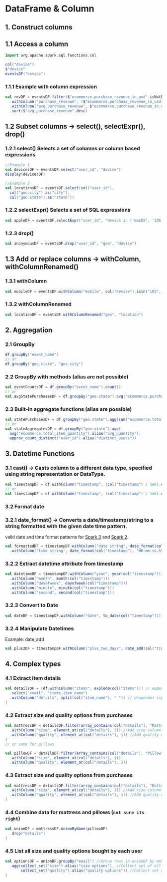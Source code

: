 
# DataFrame & Column

## 1. Construct columns

## 1.1 Access a column
```Scala
import org.apache.spark.sql.functions.col

col("device")
$"device"
eventsDF("device")
```

### 1.1.1 Example with column expression

```Scala
val revDF = eventsDF.filter($"ecommerce.purchase_revenue_in_usd".isNotNull)
  .withColumn("purchase_revenue", ($"ecommerce.purchase_revenue_in_usd" * 100).cast("int"))
  .withColumn("avg_purchase_revenue", $"ecommerce.purchase_revenue_in_usd" / $"ecommerce.total_item_quantity")
  .sort($"avg_purchase_revenue".desc)
```

## 1.2 Subset columns -> select(), selectExpr(), drop()

### 1.2.1 select() Selects a set of columns or column based expressions
```Scala
//Example 1
val devicesDF = eventsDF.select("user_id", "device")
display(devicesDF)

//Example 2
val locationsDF = eventsDF.select(col("user_id"),
  col("geo.city").as("city"),
  col("geo.state").as("state"))
```
### 1.2.2 selectExpr() Selects a set of SQL expressions

```Scala
val appleDF = eventsDF.selectExpr("user_id", "device in ('macOS', 'iOS') as apple_user")
```

### 1.2.3 drop()
```Scala
val anonymousDF = eventsDF.drop("user_id", "geo", "device")
```

## 1.3 Add or replace columns -> withColumn, withColumnRenamed()

### 1.3.1 withColumn

```Scala
val mobileDF = eventsDF.withColumn("mobile", col("device").isin("iOS", "Android"))
```
### 1.3.2 withColumnRenamed

```Scala
val locationDF = eventsDF.withColumnRenamed("geo", "location")
```

## 2. Aggregation

### 2.1 GroupBy

```Scala
df.groupBy("event_name")
// or
df.groupBy("geo.state", "geo.city")
```

### 2.2 GroupBy with methods (alias are not possible)

```Scala
val eventCountsDF = df.groupBy("event_name").count()
// or
val avgStatePurchasesDF = df.groupBy("geo.state").avg("ecommerce.purchase_revenue_in_usd")
```

### 2.3 Built-in aggregate functions (alias are possible)

```Scala
val statePurchasesDF = df.groupBy("geo.state").agg(sum("ecommerce.total_item_quantity").alias("total_purchases"))
// or
val stateAggregatesDF = df.groupBy("geo.state").agg(
  avg("ecommerce.total_item_quantity").alias("avg_quantity"),
  approx_count_distinct("user_id").alias("distinct_users"))
```

## 3. Datetime Functions

### 3.1 cast() -> Casts column to a different data type, specified using string representation or DataType.

```Scala
val timestampDF = df.withColumn("timestamp", (col("timestamp") / 1e6).cast("timestamp"))
// or
val timestampDF = df.withColumn("timestamp", (col("timestamp") / 1e6).cast(TimestampType))
```

### 3.2 Format date

### 3.2.1 date_format() -> Converts a date/timestamp/string to a string formatted with the given date time pattern.
valid date and time format patterns for <a href="https://spark.apache.org/docs/latest/sql-ref-datetime-pattern.html" target="_blank">Spark 3</a> and <a href="https://docs.oracle.com/javase/8/docs/api/java/text/SimpleDateFormat.html" target="_blank">Spark 2</a>.
```Scala
val formattedDF = timestampDF.withColumn("date string", date_format(col("timestamp"), "MMMM dd, yyyy"))
  .withColumn("time string", date_format(col("timestamp"), "HH:mm:ss.SSSSSS"))
```

### 3.2.2 Extract datetime attribute from timestamp

```Scala
val datetimeDF = timestampDF.withColumn("year", year(col("timestamp")))
  .withColumn("month", month(col("timestamp")))
  .withColumn("dayofweek", dayofweek(col("timestamp")))
  .withColumn("minute", minute(col("timestamp")))
  .withColumn("second", second(col("timestamp")))
```

### 3.2.3 Convert to Date

```Scala
val dateDF = timestampDF.withColumn("date", to_date(col("timestamp")))
```


### 3.2.4 Manipulate Datetimes

Example: date_add

```Scala
val plus2DF = timestampDF.withColumn("plus_two_days", date_add(col("timestamp"), 2))
```

## 4. Complex types

### 4.1 Extract item details

```Scala
val detailsDF = (df.withColumn("items", explode(col("items"))) // выделяет каждый элемент сложного типа в отдельную колонку
  .select("email", "items.item_name")
  .withColumn("details", split(col("item_name"), " ")) // разделает строку на элементы по пробелу Standard Full Mattress -> ["Standard", "Full", "Mattress"]
)
```

### 4.2 Extract size and quality options from purchases

```Scala
val mattressDF = detailsDF.filter(array_contains(col("details"), "Mattress")) //Filter detailsDF for records where details contains "Mattress"
  .withColumn("size", element_at(col("details"), 2)) //Add size column from extracting element at position 2
  .withColumn("quality", element_at(col("details"), 1)) //Add quality column from extracting element at position 1
)
// or same for pillows

val pillowDF = detailsDF.filter(array_contains(col("details"), "Pillow"))
  .withColumn("size", element_at(col("details"), 1))
  .withColumn("quality", element_at(col("details"), 2))
```

### 4.3 Extract size and quality options from purchases

```Scala
val mattressDF = detailsDF.filter(array_contains(col("details"), "Mattress")) //Filter detailsDF for records where details contains "Mattress"
  .withColumn("size", element_at(col("details"), 2)) //Add size column from extracting element at position 2
  .withColumn("quality", element_at(col("details"), 1)) //Add quality column from extracting element at position 1
)
```

### 4.4 Combine data for mattress and pillows (**`not sure its right`**)

```Scala
val unionDF = mattressDF.unionByName(pillowDF)
  .drop("details")
)
```


### 4.5 List all size and quality options bought by each user

```Scala
val optionsDF = unionDF.groupBy("email") //Group rows in unionDF by email
  .agg(collect_set("size").alias("size options"), //Collect set of all items in size for each user with alias "size options"
       collect_set("quality").alias("quality options")) //Collect set of all items in quality for each user with alias "quality options"
)
```








